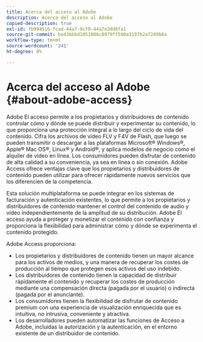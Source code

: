 ```yaml
---
title: Acerca del acceso al Adobe
description: Acerca del acceso al Adobe
copied-description: true
exl-id: fb994516-fcad-44a7-9cf0-44a7e3dd8fa1
source-git-commit: be43bbbd1051886c8979ff590a3197b2a7249b6a
workflow-type: tm+mt
source-wordcount: '241'
ht-degree: 0%

---
```


# Acerca del acceso al Adobe {#about-adobe-access}

Adobe El acceso permite a los propietarios y distribuidores de contenido controlar cómo y dónde se puede distribuir y experimentar su contenido, lo que proporciona una protección integral a lo largo del ciclo de vida del contenido. Cifra los archivos de vídeo FLV y F4V de Flash, que luego se pueden transmitir o descargar a las plataformas Microsoft® Windows®, Apple® Mac OS®, Linux® y Android®, y aplica modelos de negocio como el alquiler de vídeo en línea. Los consumidores pueden disfrutar de contenido de alta calidad a su conveniencia, ya sea en línea o sin conexión. Adobe Access ofrece ventajas clave que los propietarios y distribuidores de contenido pueden utilizar para ofrecer rápidamente nuevos servicios que los diferencien de la competencia.

Esta solución multiplataforma se puede integrar en los sistemas de facturación y autenticación existentes, lo que permite a los propietarios y distribuidores de contenido mantener el control del contenido de audio y vídeo independientemente de la amplitud de su distribución. Adobe El acceso ayuda a proteger y monetizar el contenido con confianza y proporciona la flexibilidad para administrar cómo y dónde se experimenta el contenido protegido.

Adobe Access proporciona:

* Los propietarios y distribuidores de contenido tienen un mayor alcance para los activos de medios, y una manera de recuperar los costes de producción al tiempo que protegen esos activos del uso indebido.
* Los distribuidores de contenido tienen la capacidad de distribuir rápidamente el contenido y recuperar los costes de producción mediante una compensación directa (pagada por el usuario) o indirecta (pagada por el anunciante).
* Los consumidores tienen la flexibilidad de disfrutar de contenido premium con una experiencia de visualización enriquecida que es intuitiva, no intrusiva, conveniente y atractiva.
* Los desarrolladores pueden automatizar las funciones de Acceso a Adobe, incluidas la autorización y la autenticación, en el entorno existente de un distribuidor de contenido.
